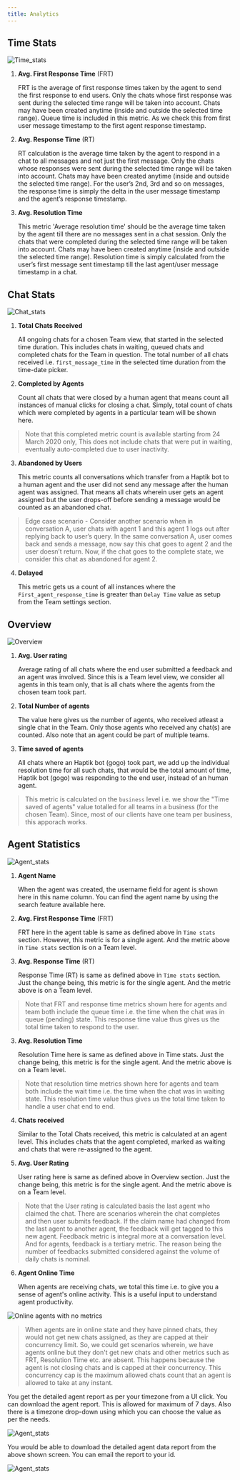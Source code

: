 ```yaml
---
title: Analytics
---
```


## Time Stats

![Time_stats](assets/time_stats.png)

1. **Avg. First Response Time** (FRT)

    FRT is the average of first response times taken by the agent to send the first response to end users. Only the chats whose first response was sent during the selected time range will be taken into account. Chats may have been created anytime (inside and outside the selected time range). Queue time is included in this metric. As we check this from first user message timestamp to the first agent response timestamp.
    
2. **Avg. Response Time** (RT)

    RT calculation is the average time taken by the agent to respond in a chat to all messages and not just the first message. Only the chats whose responses were sent during the selected time range will be taken into account. Chats may have been created anytime (inside and outside the selected time range). For the user’s 2nd, 3rd and so on messages, the response time is simply the delta in the user message timestamp and the agent’s response timestamp. 
    
3. **Avg. Resolution Time**

    This metric 'Average resolution time' should be the average time taken by the agent till there are no messages sent in a chat session. Only the chats that were completed during the selected time range will be taken into account. Chats may have been created anytime (inside and outside the selected time range). Resolution time is simply calculated from the user’s first message sent timestamp till the last agent/user message timestamp in a chat.
    

## Chat Stats

![Chat_stats](assets/chat_stats.png)

1. **Total Chats Received** 
    
    All ongoing chats for a chosen Team view, that started in the selected time duration. This includes chats in waiting, queued chats and completed chats for the Team in question. The total number of all chats received i.e. `first_message_time` in the selected time duration from the time-date picker.


2. **Completed by Agents** 
    
    Count all chats that were closed by a human agent that means count all instances of manual clicks for closing a chat. Simply, total count of chats which were completed by agents in a particular team will be shown here.
    
> Note that this completed metric count is available starting from 24 March 2020 only, This does not include chats that were put in waiting, eventually auto-completed due to user inactivity.

3. **Abandoned by Users**
    
    This metric counts all conversations which transfer from a Haptik bot to a human agent and the user did not send any message after the human agent was assigned. That means all chats wherein user gets an agent assigned but the user drops-off before sending a message would be counted as an abandoned chat.
    
> Edge case scenario - Consider another scenario when in conversation A, user chats with agent 1 and this agent 1 logs out after replying back to user’s query. In the same conversation A, user comes back and sends a message, now say this chat goes to agent 2 and the user doesn’t return. Now, if the chat goes to the complete state, we consider this chat as abandoned for agent 2.

4. **Delayed**
    
    This metric gets us a count of all instances where the `First_agent_response_time` is greater than `Delay Time` value as setup from the Team settings section. 
    

## Overview

![Overview](assets/overview.png)

1. **Avg. User rating**

    Average rating of all chats where the end user submitted a feedback and an agent was involved. Since this is a Team level view, we consider all agents in this team only, that is all chats where the agents from the chosen team took part.

2. **Total Number of agents**

    The value here gives us the number of agents, who received atleast a single chat in the Team. Only those agents who received any chat(s) are counted. Also note that an agent could be part of multiple teams. 

3. **Time saved of agents**

    All chats where an Haptik bot (gogo) took part, we add up the individual resolution time for all such chats, that would be the total amount of time, Haptik bot (gogo) was responding to the end user, instead of an human agent. 
    
> This metric is calculated on the `business` level i.e. we show the "Time saved of agents" value totalled for all teams in a business (for the chosen Team). Since, most of our clients have one team per business, this apporach works. 


## Agent Statistics

![Agent_stats](assets/agentstats.png)

1. **Agent Name**

   When the agent was created, the username field for agent is shown here in this name column. You can find the agent name by using the search feature available here.
   
2. **Avg. First Response Time** (FRT)

    FRT here in the agent table is same as defined above in `Time stats` section. However, this metric is for a single agent. And the metric above in `Time stats` section is on a Team level.
    
2. **Avg. Response Time** (RT)

    Response Time (RT) is same as defined above in `Time stats` section. Just the change being, this metric is for the single agent. And the metric above is on a Team level.
    
> Note that FRT and response time metrics shown here for agents and team both include the queue time i.e. the time when the chat was in queue (pending) state. This response time value thus gives us the total time taken to respond to the user. 
    
3. **Avg. Resolution Time**

    Resolution Time here is same as defined above in Time stats. Just the change being, this metric is for the single agent. And the metric above is on a Team level.
    
> Note that resolution time metrics shown here for agents and team both include the wait time i.e. the time when the chat was in waiting state. This resolution time value thus gives us the total time taken to handle a user chat end to end. 
    
4. **Chats received**

    Similar to the Total Chats received, this metric is calculated at an agent level. This includes chats that the agent completed, marked as waiting and chats that were re-assigned to the agent.

5. **Avg. User Rating**

    User rating here is same as defined above in Overview section. Just the change being, this metric is for the single agent. And the metric above is on a Team level.

> Note that the User rating is calculated basis the last agent who claimed the chat. There are scenarios wherein the chat completes and then user submits feedback. If the claim name had changed from the last agent to another agent, the feedback will get tagged to this new agent. Feedback metric is integral more at a conversation level. And for agents, feedback is a tertiary metric. The reason being the number of feedbacks submitted considered against the volume of daily chats is nominal. 

6. **Agent Online Time**

    When agents are receiving chats, we total this time i.e. to give you a sense of agent's online activity. This is a useful input to understand agent productivity. 
    
![Online agents with no metrics](assets/no_ecm_agent.png)
    
> When agents are in online state and they have pinned chats, they would not get new chats assigned, as they are capped at their concurrency limit. So, we could get scenarios wherein, we have agents online but they don't get new chats and other metrics such as FRT, Resolution Time etc. are absent. This happens because the agent is not closing chats and is capped at their concurrency. This concurrency cap is the maximum allowed chats count that an agent is allowed to take at any instant. 

You get the detailed agent report as per your timezone from a UI click. You can download the agent report. This is allowed for maximum of 7 days. Also there is a timezone drop-down using which you can choose the value as per the needs.

![Agent_stats](assets/emailagentreport1.png)

You would be able to download the detailed agent data report from the above shown screen. You can email the report to your id.

![Agent_stats](assets/emailagentreport2.png)
